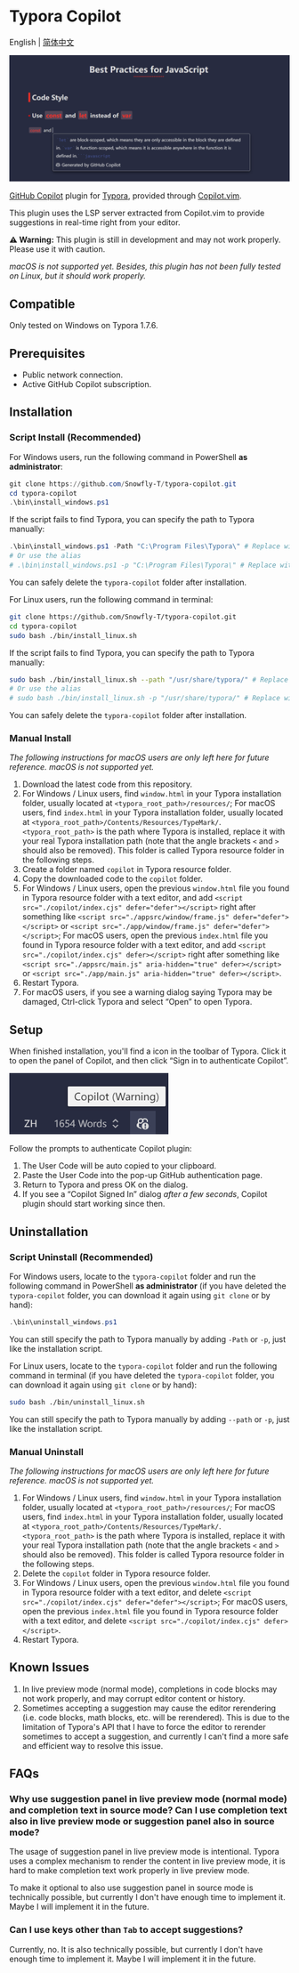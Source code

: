 # Typora Copilot

English | [简体中文](./README.zh-CN.md)

![Copilot suggestion screenshot](./docs/screenshot.png)

[GitHub Copilot](https://github.com/features/copilot) plugin for [Typora](https://typora.io/), provided through [Copilot.vim](https://github.com/github/copilot.vim).

This plugin uses the LSP server extracted from Copilot.vim to provide suggestions in real-time right from your editor.

**⚠️ Warning:** This plugin is still in development and may not work properly. Please use it with caution.

_macOS is not supported yet. Besides, this plugin has not been fully tested on Linux, but it should work properly._

## Compatible

Only tested on Windows on Typora 1.7.6.

## Prerequisites

- Public network connection.
- Active GitHub Copilot subscription.

## Installation

### Script Install (Recommended)

For Windows users, run the following command in PowerShell **as administrator**:

```powershell
git clone https://github.com/Snowfly-T/typora-copilot.git
cd typora-copilot
.\bin\install_windows.ps1
```

If the script fails to find Typora, you can specify the path to Typora manually:

```powershell
.\bin\install_windows.ps1 -Path "C:\Program Files\Typora\" # Replace with your Typora path
# Or use the alias
# .\bin\install_windows.ps1 -p "C:\Program Files\Typora\" # Replace with your Typora path
```

You can safely delete the `typora-copilot` folder after installation.

For Linux users, run the following command in terminal:

```bash
git clone https://github.com/Snowfly-T/typora-copilot.git
cd typora-copilot
sudo bash ./bin/install_linux.sh
```

If the script fails to find Typora, you can specify the path to Typora manually:

```bash
sudo bash ./bin/install_linux.sh --path "/usr/share/typora/" # Replace with your Typora path
# Or use the alias
# sudo bash ./bin/install_linux.sh -p "/usr/share/typora/" # Replace with your Typora path
```

You can safely delete the `typora-copilot` folder after installation.

### Manual Install

_The following instructions for macOS users are only left here for future reference. macOS is not supported yet._

1. Download the latest code from this repository.
2. For Windows / Linux users, find `window.html` in your Typora installation folder, usually located at `<typora_root_path>/resources/`; For macOS users, find `index.html` in your Typora installation folder, usually located at `<typora_root_path>/Contents/Resources/TypeMark/`. `<typora_root_path>` is the path where Typora is installed, replace it with your real Typora installation path (note that the angle brackets `<` and `>` should also be removed). This folder is called Typora resource folder in the following steps.
3. Create a folder named `copilot` in Typora resource folder.
4. Copy the downloaded code to the `copilot` folder.
5. For Windows / Linux users, open the previous `window.html` file you found in Typora resource folder with a text editor, and add `<script src="./copilot/index.cjs" defer="defer"></script>` right after something like `<script src="./appsrc/window/frame.js" defer="defer"></script>` or `<script src="./app/window/frame.js" defer="defer"></script>`; For macOS users, open the previous `index.html` file you found in Typora resource folder with a text editor, and add `<script src="./copilot/index.cjs" defer></script>` right after something like `<script src="./appsrc/main.js" aria-hidden="true" defer></script>` or `<script src="./app/main.js" aria-hidden="true" defer></script>`.
6. Restart Typora.
7. For macOS users, if you see a warning dialog saying Typora may be damaged, Ctrl-click Typora and select “Open” to open Typora.

## Setup

When finished installation, you'll find a icon in the toolbar of Typora. Click it to open the panel of Copilot, and then click “Sign in to authenticate Copilot”.

![Copilot icon](./docs/toolbar-icon.png)

Follow the prompts to authenticate Copilot plugin:

1. The User Code will be auto copied to your clipboard.
2. Paste the User Code into the pop-up GitHub authentication page.
3. Return to Typora and press OK on the dialog.
4. If you see a “Copilot Signed In” dialog _after a few seconds_, Copilot plugin should start working since then.

## Uninstallation

### Script Uninstall (Recommended)

For Windows users, locate to the `typora-copilot` folder and run the following command in PowerShell **as administrator** (if you have deleted the `typora-copilot` folder, you can download it again using `git clone` or by hand):

```powershell
.\bin\uninstall_windows.ps1
```

You can still specify the path to Typora manually by adding `-Path` or `-p`, just like the installation script.

For Linux users, locate to the `typora-copilot` folder and run the following command in terminal (if you have deleted the `typora-copilot` folder, you can download it again using `git clone` or by hand):

```bash
sudo bash ./bin/uninstall_linux.sh
```

You can still specify the path to Typora manually by adding `--path` or `-p`, just like the installation script.

### Manual Uninstall

_The following instructions for macOS users are only left here for future reference. macOS is not supported yet._

1. For Windows / Linux users, find `window.html` in your Typora installation folder, usually located at `<typora_root_path>/resources/`; For macOS users, find `index.html` in your Typora installation folder, usually located at `<typora_root_path>/Contents/Resources/TypeMark/`. `<typora_root_path>` is the path where Typora is installed, replace it with your real Typora installation path (note that the angle brackets `<` and `>` should also be removed). This folder is called Typora resource folder in the following steps.
2. Delete the `copilot` folder in Typora resource folder.
3. For Windows / Linux users, open the previous `window.html` file you found in Typora resource folder with a text editor, and delete `<script src="./copilot/index.cjs" defer="defer"></script>`; For macOS users, open the previous `index.html` file you found in Typora resource folder with a text editor, and delete `<script src="./copilot/index.cjs" defer></script>`.
4. Restart Typora.

## Known Issues

1. In live preview mode (normal mode), completions in code blocks may not work properly, and may corrupt editor content or history.
2. Sometimes accepting a suggestion may cause the editor rerendering (i.e. code blocks, math blocks, etc. will be rerendered). This is due to the limitation of Typora's API that I have to force the editor to rerender sometimes to accept a suggestion, and currently I can't find a more safe and efficient way to resolve this issue.

## FAQs

### Why use suggestion panel in live preview mode (normal mode) and completion text in source mode? Can I use completion text also in live preview mode or suggestion panel also in source mode?

The usage of suggestion panel in live preview mode is intentional. Typora uses a complex mechanism to render the content in live preview mode, it is hard to make completion text work properly in live preview mode.

To make it optional to also use suggestion panel in source mode is technically possible, but currently I don't have enough time to implement it. Maybe I will implement it in the future.

### Can I use keys other than `Tab` to accept suggestions?

Currently, no. It is also technically possible, but currently I don't have enough time to implement it. Maybe I will implement it in the future.
